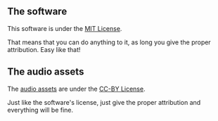 
## The software

This software is under the [MIT License](http://www.opensource.org/licenses/MIT).

That means that you can do anything to it, as long you give the proper attribution. Easy like that!

## The audio assets

The [audio assets](app/src/main/assets/) are under the [CC-BY License](https://creativecommons.org/licenses/by/4.0/).

Just like the software's license, just give the proper attribution and everything will be fine.
